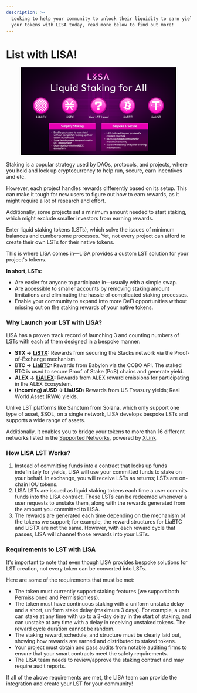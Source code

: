 ```yaml
---
description: >-
  Looking to help your community to unlock their liquidity to earn yields? LST
  your tokens with LISA today, read more below to find out more!
---
```


# List with LISA!

<figure><img src="../.gitbook/assets/lstzzz.png" alt=""><figcaption></figcaption></figure>

Staking is a popular strategy used by DAOs, protocols, and projects, where you hold and lock up cryptocurrency to help run, secure, earn incentives and etc.

However, each project handles rewards differently based on its setup. This can make it tough for new users to figure out how to earn rewards, as it might require a lot of research and effort.&#x20;

Additionally, some projects set a minimum amount needed to start staking, which might exclude smaller investors from earning rewards.

Enter liquid staking tokens (LSTs), which solve the issues of minimum balances and cumbersome processes. Yet, not every project can afford to create their own LSTs for their native tokens.

This is where LISA comes in—LISA provides a custom LST solution for your project's tokens.

**In short, LSTs:**

* Are easier for anyone to participate in—usually with a simple swap.
* Are accessible to smaller accounts by removing staking amount limitations and eliminating the hassle of complicated staking processes.
* Enable your community to expand into more DeFi opportunities without missing out on the staking rewards of your native tokens.

### Why Launch your LST with LISA? <a href="#why-launch-your-lst-with-lisa" id="why-launch-your-lst-with-lisa"></a>

LISA has a proven track record of launching 3 and counting numbers of LSTs with each of them designed in a bespoke manner:

* **STX ->** [**LiSTX**](https://docs.lisalab.io/~/changes/nTd2kdqu4i8fnOkHTWmm/supported-tokens/stx)**:** Rewards from securing the Stacks network via the Proof-of-Exchange mechanism.
* B**TC ->** [**LiaBTC**](https://docs.lisalab.io/~/changes/nTd2kdqu4i8fnOkHTWmm/supported-tokens/bitcoin-usdbtc)**:** Rewards from Babylon via the COBO API. The staked BTC is used to secure Proof of Stake (PoS) chains and generate yield.
* **ALEX ->** [**LiALEX**](https://docs.lisalab.io/~/changes/nTd2kdqu4i8fnOkHTWmm/supported-tokens/alex)**:** Rewards from ALEX reward emissions for participating in the ALEX Ecosystem.
* **(Incoming) aUSD -> LiaUSD:** Rewards from US Treasury yields; Real World Asset (RWA) yields.

Unlike LST platforms like Sanctum from Solana, which only support one type of asset, $SOL, on a single network, LISA develops bespoke LSTs and supports a wide range of assets.

Additionally, it enables you to bridge your tokens to more than 16 different networks listed in the [Supported Networks](https://docs.lisalab.io/~/changes/nTd2kdqu4i8fnOkHTWmm/developers/lisa-supported-network), powered by [XLink](https://docs.lisalab.io/~/changes/nTd2kdqu4i8fnOkHTWmm/ecosystem-partners/xlink).

### How LISA LST Works? <a href="#how-lisa-lst-works" id="how-lisa-lst-works"></a>

1. Instead of committing funds into a contract that locks up funds indefinitely for yields, LISA will use your committed funds to stake on your behalf. In exchange, you will receive LSTs as returns; LSTs are on-chain IOU tokens.
2. LISA LSTs are issued as liquid staking tokens each time a user commits funds into the LISA contract. These LSTs can be redeemed whenever a user requests to unstake them, along with the rewards generated from the amount you committed to LISA.
3. The rewards are generated each time depending on the mechanism of the tokens we support; for example, the reward structures for LiaBTC and LiSTX are not the same. However, with each reward cycle that passes, LISA will channel those rewards into your LSTs.

### Requirements to LST with LISA <a href="#requirements-to-lst-with-lisa" id="requirements-to-lst-with-lisa"></a>

It's important to note that even though LISA provides bespoke solutions for LST creation, not every token can be converted into LSTs.

Here are some of the requirements that must be met:

* The token must currently support staking features (we support both Permissioned and Permissionless).
* The token must have continuous staking with a uniform unstake delay and a short, uniform stake delay (maximum 3 days). For example, a user can stake at any time with up to a 3-day delay in the start of staking, and can unstake at any time with a delay in receiving unstaked tokens. The reward cycle duration cannot be random.
* The staking reward, schedule, and structure must be clearly laid out, showing how rewards are earned and distributed to staked tokens.
* Your project must obtain and pass audits from notable auditing firms to ensure that your smart contracts meet the safety requirements.
* The LISA team needs to review/approve the staking contract and may require audit reports.

If all of the above requirements are met, the LISA team can provide the integration and create your LST for your community!
